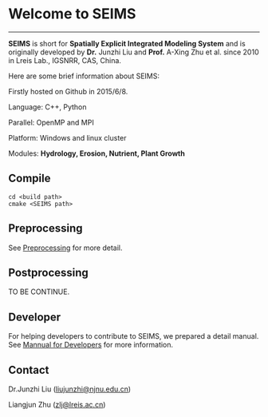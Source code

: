 Welcome to SEIMS
==========
----------

**SEIMS** is short for **Spatially Explicit Integrated Modeling System** and is originally developed by **Dr.** Junzhi Liu and **Prof.** A-Xing Zhu et al. since 2010 in Lreis Lab., IGSNRR, CAS, China.

Here are some brief information about SEIMS:

Firstly hosted on Github in 2015/6/8.

Language: C++, Python

Parallel: OpenMP and MPI

Platform: Windows and linux cluster

Modules:  **Hydrology, Erosion, Nutrient, Plant Growth**

Compile
----------
~~~
cd <build path>
cmake <SEIMS path>
~~~

Preprocessing
----------

See [Preprocessing](preprocess/Preprocess.md) for more detail.

Postprocessing
----------
TO BE CONTINUE.

Developer
----------
For helping developers to contribute to SEIMS, we prepared a detail manual.
See [Mannual for Developers](src/Developers.md) for more information.

Contact
----------
Dr.Junzhi Liu (liujunzhi@njnu.edu.cn)

Liangjun Zhu (zlj@lreis.ac.cn)


